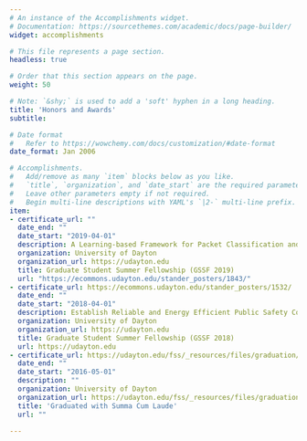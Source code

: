 ```yaml
---
# An instance of the Accomplishments widget.
# Documentation: https://sourcethemes.com/academic/docs/page-builder/
widget: accomplishments

# This file represents a page section.
headless: true

# Order that this section appears on the page.
weight: 50

# Note: `&shy;` is used to add a 'soft' hyphen in a long heading.
title: 'Honors and Awards'
subtitle:

# Date format
#   Refer to https://wowchemy.com/docs/customization/#date-format
date_format: Jan 2006

# Accomplishments.
#   Add/remove as many `item` blocks below as you like.
#   `title`, `organization`, and `date_start` are the required parameters.
#   Leave other parameters empty if not required.
#   Begin multi-line descriptions with YAML's `|2-` multi-line prefix.
item:
- certificate_url: ""
  date_end: ""
  date_start: "2019-04-01"
  description: A Learning-based Framework for Packet Classification and Network Traffic Flow Clustering in SDN Access Gateways
  organization: University of Dayton
  organization_url: https://udayton.edu
  title: Graduate Student Summer Fellowship (GSSF 2019)
  url: "https://ecommons.udayton.edu/stander_posters/1843/"
- certificate_url: https://ecommons.udayton.edu/stander_posters/1532/
  date_end: ""
  date_start: "2018-04-01"
  description: Establish Reliable and Energy Efficient Public Safety Communication Networks using Future Smart Infrastructure
  organization: University of Dayton
  organization_url: https://udayton.edu
  title: Graduate Student Summer Fellowship (GSSF 2018)
  url: https://udayton.edu
- certificate_url: https://udayton.edu/fss/_resources/files/graduation/programs/UDMayCommProgram2016AllFinal.pdf
  date_end: ""
  date_start: "2016-05-01"
  description: ""
  organization: University of Dayton
  organization_url: https://udayton.edu/fss/_resources/files/graduation/programs/UDMayCommProgram2016AllFinal.pdf
  title: 'Graduated with Summa Cum Laude'
  url: ""
  
---
```

